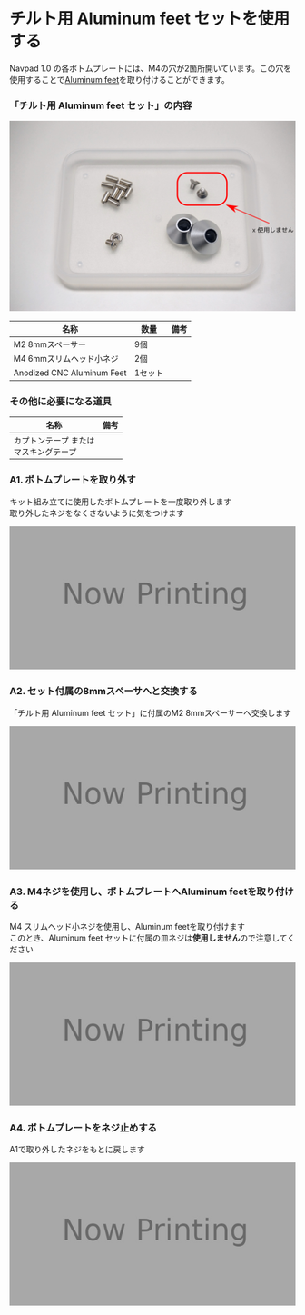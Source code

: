 # チルト用 Aluminum feet セットを使用する

Navpad 1.0 の各ボトムプレートには、M4の穴が2箇所開いています。この穴を使用することで[Aluminum feet](https://shop.yushakobo.jp/products/3270)を取り付けることができます。

### 「チルト用 Aluminum feet セット」の内容

![additional_parts_overview](../imgs/IMG_3967.png)

|名称|数量|備考|
|---|---|---|
|M2 8mmスペーサー|9個|
|M4 6mmスリムヘッド小ネジ|2個|
|Anodized CNC Aluminum Feet|1セット|

### その他に必要になる道具

|名称|備考|
|---|---|
|カプトンテープ または<br />マスキングテープ|

### A1. ボトムプレートを取り外す

キット組み立てに使用したボトムプレートを一度取り外します<br />
取り外したネジをなくさないように気をつけます

![remove_bottom_plate](../imgs/XXXX.jpg)

### A2. セット付属の8mmスペーサへと交換する

「チルト用 Aluminum feet セット」に付属のM2 8mmスペーサーへ交換します

![replace_spacers](../imgs/XXXX.jpg)

### A3. M4ネジを使用し、ボトムプレートへAluminum feetを取り付ける

M4 スリムヘッド小ネジを使用し、Aluminum feetを取り付けます<br />このとき、Aluminum feet セットに付属の皿ネジは**使用しません**ので注意してください

![attach_aluminum_feets](../imgs/XXXX.jpg)

### A4. ボトムプレートをネジ止めする

A1で取り外したネジをもとに戻します

![attach_bottom_plate](../imgs/XXXX.jpg)